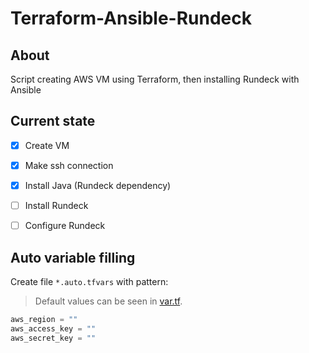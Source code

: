 # Terraform-Ansible-Rundeck

## About

Script creating AWS VM using Terraform, then installing Rundeck with Ansible

## Current state

- [x] Create VM
- [x] Make ssh connection
- [x] Install Java (Rundeck dependency)
- [ ] Install Rundeck
- [ ] Configure Rundeck


## Auto variable filling

Create file `*.auto.tfvars` with pattern:
> Default values can be seen in [var.tf](var.tf).

```tf
aws_region = ""
aws_access_key = ""
aws_secret_key = ""
```
